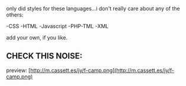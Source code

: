 only did styles for these languages...i don't really care about any of the others:

-CSS
-HTML
-Javascript
-PHP-TML
-XML

add your own, if you like.


## CHECK THIS NOISE: ##

preview: [http://m.cassett.es/jy/f-camp.png](http://m.cassett.es/jy/f-camp.png)